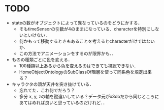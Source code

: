 # TODO

- stateの数がオブジェクトによって異なっているのをどうにかする．
  - そもtimeSensorの引数が4のままになっている．characterを特別にしないといけない．
  - 何かもって移動するときもあることを考えるとcharacterだけではないか．
  - この方法でアニメーションをするのが限界かも．．
- ものの種類ごとに色を変える．
  - 100種類以上あるから色を変えるのはできても視認できない．
  - HomeObjectOntologyのSubClassOf階層を使って同系色を規定出来る？
- キャラクタの頭が天井を突き抜けている．
  - 忘れてた．これ何でだろう？
  - 多分 x, y, zの軸を勘違いしている？データ元がx3doだから同じところにあてはめれば良いと思っているのだけれど．．
